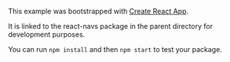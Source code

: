 This example was bootstrapped with [Create React App](https://github.com/facebook/create-react-app).

It is linked to the react-navs package in the parent directory for development purposes.

You can run `npm install` and then `npm start` to test your package.
